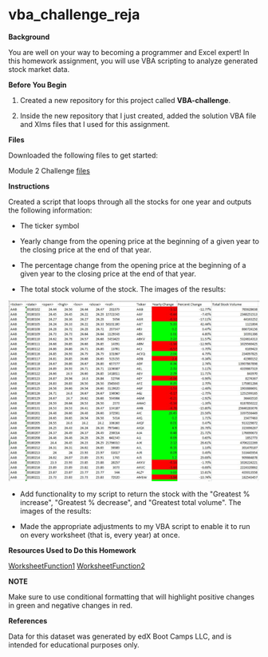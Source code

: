 # vba_challenge_reja


**Background**

You are well on your way to becoming a programmer and Excel expert! In this homework assignment, you will use VBA scripting to analyze generated stock market data.

**Before You Begin**

1. Created a new repository for this project called **VBA-challenge**. 

2. Inside the new repository that I just created, added the solution VBA file and Xlms files that I used for this assignment. 

**Files**


Downloaded the following files to get started:

Module 2 Challenge [files](https://courses.bootcampspot.com/courses/3819/assignments/56657?module_item_id=999387)

**Instructions**


Created a script that loops through all the stocks for one year and outputs the following information:

- The ticker symbol

- Yearly change from the opening price at the beginning of a given year to the closing price at the end of that year.

- The percentage change from the opening price at the beginning of a given year to the closing price at the end of that year.

- The total stock volume of the stock. The images of the results:

![alt text](https://github.com/mdyousufreja/vba_challenge_reja/blob/main/image1.JPG)

- Add functionality to my script to return the stock with the "Greatest % increase", "Greatest % decrease", and "Greatest total volume". The images of the results:

  
- Made the appropriate adjustments to my VBA script to enable it to run on every worksheet (that is, every year) at once.

**Resources Used to Do this Homework**

[WorksheetFunction1](https://www.excel-learn.com/vba-max-function/)
[WorksheetFunction2](https://learn.microsoft.com/en-us/office/vba/api/Excel.WorksheetFunction.Match)

**NOTE**

Make sure to use conditional formatting that will highlight positive changes in green and negative changes in red.

**References**

Data for this dataset was generated by edX Boot Camps LLC, and is intended for educational purposes only.
